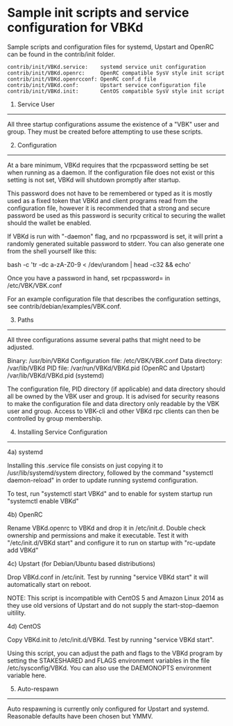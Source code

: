 Sample init scripts and service configuration for VBKd
==========================================================

Sample scripts and configuration files for systemd, Upstart and OpenRC
can be found in the contrib/init folder.

    contrib/init/VBKd.service:    systemd service unit configuration
    contrib/init/VBKd.openrc:     OpenRC compatible SysV style init script
    contrib/init/VBKd.openrcconf: OpenRC conf.d file
    contrib/init/VBKd.conf:       Upstart service configuration file
    contrib/init/VBKd.init:       CentOS compatible SysV style init script

1. Service User
---------------------------------

All three startup configurations assume the existence of a "VBK" user
and group.  They must be created before attempting to use these scripts.

2. Configuration
---------------------------------

At a bare minimum, VBKd requires that the rpcpassword setting be set
when running as a daemon.  If the configuration file does not exist or this
setting is not set, VBKd will shutdown promptly after startup.

This password does not have to be remembered or typed as it is mostly used
as a fixed token that VBKd and client programs read from the configuration
file, however it is recommended that a strong and secure password be used
as this password is security critical to securing the wallet should the
wallet be enabled.

If VBKd is run with "-daemon" flag, and no rpcpassword is set, it will
print a randomly generated suitable password to stderr.  You can also
generate one from the shell yourself like this:

bash -c 'tr -dc a-zA-Z0-9 < /dev/urandom | head -c32 && echo'

Once you have a password in hand, set rpcpassword= in /etc/VBK/VBK.conf

For an example configuration file that describes the configuration settings,
see contrib/debian/examples/VBK.conf.

3. Paths
---------------------------------

All three configurations assume several paths that might need to be adjusted.

Binary:              /usr/bin/VBKd
Configuration file:  /etc/VBK/VBK.conf
Data directory:      /var/lib/VBKd
PID file:            /var/run/VBKd/VBKd.pid (OpenRC and Upstart)
                     /var/lib/VBKd/VBKd.pid (systemd)

The configuration file, PID directory (if applicable) and data directory
should all be owned by the VBK user and group.  It is advised for security
reasons to make the configuration file and data directory only readable by the
VBK user and group.  Access to VBK-cli and other VBKd rpc clients
can then be controlled by group membership.

4. Installing Service Configuration
-----------------------------------

4a) systemd

Installing this .service file consists on just copying it to
/usr/lib/systemd/system directory, followed by the command
"systemctl daemon-reload" in order to update running systemd configuration.

To test, run "systemctl start VBKd" and to enable for system startup run
"systemctl enable VBKd"

4b) OpenRC

Rename VBKd.openrc to VBKd and drop it in /etc/init.d.  Double
check ownership and permissions and make it executable.  Test it with
"/etc/init.d/VBKd start" and configure it to run on startup with
"rc-update add VBKd"

4c) Upstart (for Debian/Ubuntu based distributions)

Drop VBKd.conf in /etc/init.  Test by running "service VBKd start"
it will automatically start on reboot.

NOTE: This script is incompatible with CentOS 5 and Amazon Linux 2014 as they
use old versions of Upstart and do not supply the start-stop-daemon uitility.

4d) CentOS

Copy VBKd.init to /etc/init.d/VBKd. Test by running "service VBKd start".

Using this script, you can adjust the path and flags to the VBKd program by
setting the STAKESHARED and FLAGS environment variables in the file
/etc/sysconfig/VBKd. You can also use the DAEMONOPTS environment variable here.

5. Auto-respawn
-----------------------------------

Auto respawning is currently only configured for Upstart and systemd.
Reasonable defaults have been chosen but YMMV.

